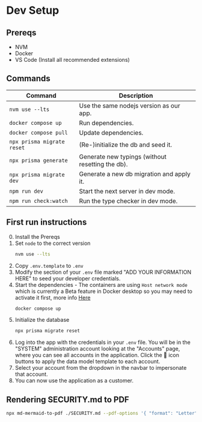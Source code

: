 # Dev Setup

## Prereqs

- NVM
- Docker
- VS Code (Install all recommended extensions)

## Commands

| Command                    | Description                                      |
| -------------------------- | ------------------------------------------------ |
| `nvm use --lts`            | Use the same nodejs version as our app.          |
| `docker compose up`        | Run dependencies.                                |
| `docker compose pull`      | Update dependencies.                             |
| `npx prisma migrate reset` | (Re-)initialize the db and seed it.              |
| `npx prisma generate`      | Generate new typings (without resetting the db). |
| `npx prisma migrate dev`   | Generate a new db migration and apply it.        |
| `npm run dev`              | Start the next server in dev mode.               |
| `npm run check:watch`      | Run the type checker in dev mode.                |

## First run instructions

0. Install the Prereqs
1. Set `node` to the correct version
   ```bash
   nvm use --lts
   ```
2. Copy `.env.template` to `.env`
3. Modify the section of your `.env` file marked "ADD YOUR INFORMATION HERE" to seed your developer credentials.
4. Start the dependencies - The containers are using `Host network mode` which is currently a Beta feature in Docker desktop so you may need to activate it first, more info [Here](https://docs.docker.com/network/drivers/host/)
   ```bash
   docker compose up
   ```
5. Initialize the database
   ```bash
   npx prisma migrate reset
   ```
6. Log into the app with the credentials in your `.env` file. You will be in the "SYSTEM" administration account looking at the "Accounts" page, where you can see all accounts in the application. Click the 🔄 icon buttons to apply the data model template to each account.
7. Select your account from the dropdown in the navbar to impersonate that account.
8. You can now use the application as a customer.

## Rendering SECURITY.md to PDF

```bash
npx md-mermaid-to-pdf ./SECURITY.md --pdf-options '{ "format": "Letter", "margin": "1in" }'
```
